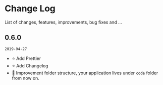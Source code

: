 # Change Log

List of changes, features, improvements, bug fixes and ...

## 0.6.0
`2019-04-27`

* :star: Add Prettier
* :star: Add Changelog
* :tada: Improvement folder structure, your application lives under `code` folder from now on.
